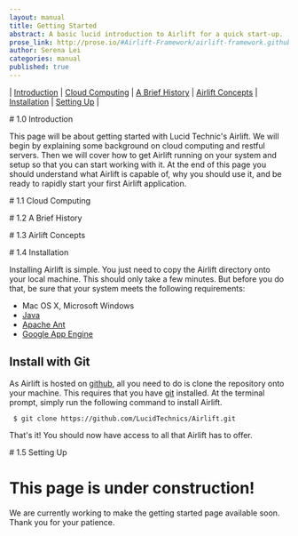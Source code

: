 ```yaml
---
layout: manual
title: Getting Started
abstract: A basic lucid introduction to Airlift for a quick start-up.
prose_link: http://prose.io/#Airlift-Framework/airlift-framework.github.com/edit/master/_posts/manual/0100-01-01-getting_started.md
author: Serena Lei
categories: manual
published: true
---
```


| [Introduction](#Introduction) | [Cloud Computing](#Cloud_Computing) | [A Brief History](#A_Brief_History) | [Airlift Concepts](#Airlift_Concepts) | [Installation](#Installation) | [Setting Up](#Setting_Up) |

<p id="Introduction"></p>
# 1.0 Introduction

This page will be about getting started with Lucid Technic's Airlift.  We will begin by explaining some background on cloud computing and restful servers.  Then we will cover how to get Airlift running on your system and setup so that you can start working with it. At the end of this page you should understand what Airlift is capable of, why you should use it, and be ready to rapidly start your first Airlift application.

<p id="Cloud_Computing"></p>
# 1.1 Cloud Computing

<p id="A_Brief_History"></p>
# 1.2 A Brief History

<p id="Airlift_Concepts"></p>
# 1.3 Airlift Concepts

<p id="Installation"></p>
# 1.4 Installation

Installing Airlift is simple.  You just need to copy the Airlift directory onto your local machine.  This should only take a few minutes.  But before you do that, be sure that your system meets the following requirements:

* Mac OS X, Microsoft Windows
* [Java](https://developers.google.com/appengine/downloads#Download_the_Google_App_Engine_SDK)
* [Apache Ant](http://ant.apache.org/srcdownload.cgi)
* [Google App Engine](https://developers.google.com/appengine/downloads#Google_App_Engine_SDK_for_Java)

## Install with Git

As Airlift is hosted on [github](https://github.com/LucidTechnics/Airlift), all you need to do is clone the repository onto your machine. This requires that you have [git](http://git-scm.com/downloads) installed.  At the terminal prompt, simply run the following command to install Airlift.

     $ git clone https://github.com/LucidTechnics/Airlift.git

That's it!  You should now have access to all that Airlift has to offer.



<p id="Setting_Up"></p>
# 1.5 Setting Up

# This page is under construction!

We are currently working to make the getting started page available soon.  Thank you for your patience.

<!--

Circle headers: Getting Started, Airlift Basics, Dictation, App Engine Services, Customization, Demos

Getting Started
-cloud computing
-history
-airlift concepts
  -airlift world, js functional programming, rhino, rest, handlers, methods, serverside, spirit
-installation
-first-time setup

Airlift Basics
-modules
-writing a handler (returns hello world)
-creating a resource
-code generation

Dictation
-dictation
-resources
-handling resources

App Engine Services
-server
-airlift in other systems/clouds

Customization
-build script
-configuration

Demos
-links to screencasts
-registration
-social login


-->